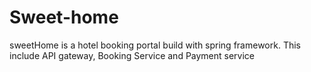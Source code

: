 # Sweet-home
sweetHome is a hotel booking portal build with spring framework. This include API gateway, Booking Service and  Payment service
